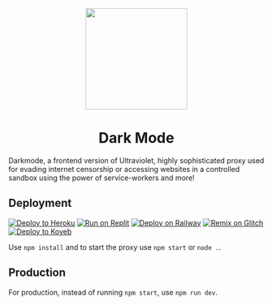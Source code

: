 <p align="center"><img src="https://raw.githubusercontent.com/titaniumnetwork-dev/Ultraviolet-Static/main/public/uv.png" height="200"></p>

<h1 align="center">Dark Mode</h1>

Darkmode, a frontend version of Ultraviolet, highly sophisticated proxy used for evading internet censorship or accessing websites in a controlled sandbox using the power of service-workers and more!

## Deployment

[![Deploy to Heroku](https://binbashbanana.github.io/deploy-buttons/buttons/remade/heroku.svg)](https://github.com/Dark-Mode-Proxy/Dark-Mode)
[![Run on Replit](https://binbashbanana.github.io/deploy-buttons/buttons/remade/replit.svg)](https://github.com/Dark-Mode-Proxy/Dark-Mode)
[![Deploy on Railway](https://binbashbanana.github.io/deploy-buttons/buttons/remade/railway.svg)](https://github.com/Dark-Mode-Proxy/Dark-Mode)
[![Remix on Glitch](https://binbashbanana.github.io/deploy-buttons/buttons/remade/glitch.svg)](https://github.com/Dark-Mode-Proxy/Dark-Mode)
[![Deploy to Koyeb](https://binbashbanana.github.io/deploy-buttons/buttons/remade/koyeb.svg)](https://github.com/Dark-Mode-Proxy/Dark-Mode)

Use `npm install` and to start the proxy use `npm start` or `node .`.

## Production

For production, instead of running `npm start`, use `npm run dev`.
